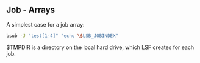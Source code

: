 ## Job - Arrays

A simplest case for a job array:

```bash
bsub -J "test[1-4]" "echo \$LSB_JOBINDEX"
```


$TMPDIR is a directory on the local hard drive, which LSF creates for each job. 
